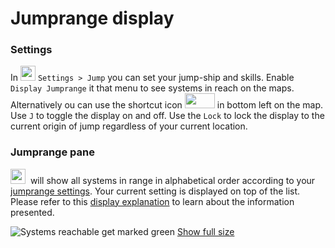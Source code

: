 # Jumprange display
### Settings
In <img src="https://raw.githubusercontent.com/Risingson/eedocs/master/docs/images/Settings-100_off.png" width="24" height="24"> `Settings > Jump` you can set your jump-ship and skills. Enable `Display Jumprange` it that menu to see systems in reach on the maps. Alternatively ou can use the shortcut icon <img src="https://raw.githubusercontent.com/Risingson/eedocs/master/docs/images/j2.png" width="48" height="24"> in bottom left on the map. Use `J` to toggle the display on and off. Use the `Lock` to lock the display to the current origin of jump regardless of your current location.

### Jumprange pane
<img src="https://raw.githubusercontent.com/Risingson/eedocs/master/docs/images/jmp.png" width="24" height="24"> &nbsp;will show all systems in range in alphabetical order according to your [jumprange settings](https://eveeye.readthedocs.io/en/latest/ui/settings/#display-jumprange). Your current setting is displayed on top of the list. Please refer to this [display explanation](https://eveeye.readthedocs.io/en/latest/navigation/route/) to learn about the information presented.


![Systems reachable get marked green](https://raw.githubusercontent.com/Risingson/eedocs/master/docs/images/jumprange.png)
<a href="https://raw.githubusercontent.com/Risingson/eedocs/master/docs/images/jumprange.png" target="_blan">Show full size</a>
<!--stackedit_data:
eyJoaXN0b3J5IjpbLTE0Mjg4MjI5MDMsNTQ1NjUyNzA3LC0xOD
IzMjUwNDAzLC03OTcxNzk5OTAsLTExNzkxMzMyMiwxMDA3Mzk2
ODAzXX0=
-->